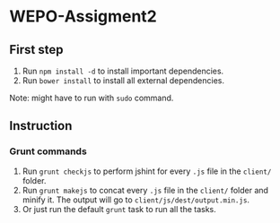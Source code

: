 # WEPO-Assigment2

## First step
1. Run `npm install -d` to install important dependencies.
2. Run `bower install` to install all external dependencies.

Note: might have to run with `sudo` command.

## Instruction
### Grunt commands
1. Run `grunt checkjs` to perform jshint for every `.js` file in the `client/` folder.
2. Run `grunt makejs` to concat every `.js` file in the `client/` folder and minify it. The output will go to `client/js/dest/output.min.js`.
3. Or just run the default `grunt` task to run all the tasks.


